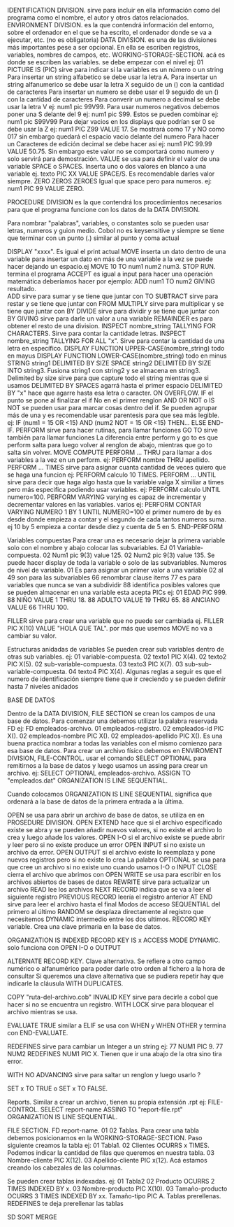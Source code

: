 IDENTIFICATION DIVISION.
sirve para incluir en ella información como del programa como el nombre, el autor y otros datos relacionados.
ENVIRONMENT DIVISION.
es la que contendrá información del entorno, sobre el ordenador en el que se ha escrito, el ordenador donde se va a ejecutar, etc. (no es obligatoria)
DATA DIVISION.
es una de las divisiones más importantes pese a ser opcional. En ella se escriben registros, variables, nombres de campos, etc.
WORKING-STORAGE-SECTION.
acá es donde se escriben las variables. se debe empezar con el nivel ej: 01
PICTURE IS (PIC) sirve para indicar si la variables es un número o un string
Para insertar un string alfabetico se debe usar la letra A.
Para insertar un string alfanumerico se debe usar la letra X seguido de un () con la cantidad de caracteres 
Para insertar un numero se debe usar el 9 seguido de un () con la cantidad de caracteres 
Para converir un numero a decimal se debe usar la letra V ej: num1 pic 99V99.
Para usar numeros negativos debemos poner una S delante del 9 ej: num1 pic S99.
Estos se pueden combinar ej: num1 pic S99V99
Para dejar vacios en los displays que podrían ser 0 se debe usar la Z ej: num1 PIC Z99 VALUE 17. Se mostrará como 17 y NO como 017 sin embargo quedará el espacio vacio delante del numero
Para hacer un Caracteres de edición decimal se debe hacer así ej: num1 PIC 99.99 VALUE 50.75. Sin embargo este valor no se comportará como numero y solo servirá para demostración. 
VALUE se usa para definir el valor de una variable
SPACE o SPACES. Inserta uno o dos valores en blanco a una variable ej. texto PIC XX VALUE SPACE/S. Es recomendable darles valor siempre. 
ZERO ZEROS ZEROES Igual que space pero para numeros. ej: num1 PIC 99 VALUE ZERO. 
 
PROCEDURE DIVISION
es la que contendrá los procedimientos necesarios para que el programa funcione con los datos de la DATA DIVISION.

Para nombrar "palabras", variables, o constantes solo se pueden usar letras, numeros y guion medio.
Cobol no es keysensitive y siempre se tiene que terminar con un punto (.) similar al punto y coma actual

DISPLAY "xxxx".  Es igual el print actual
MOVE inserta un dato dentro de una variable
para insertar un dato en más de una variable a la vez se puede hacer dejando un espacio.ej MOVE 10 TO num1 num2 num3.
STOP RUN. termina el programa
ACCEPT es igual a input	
para hacer una operación matemática deberíamos hacer por ejemplo:
	ADD num1 TO num2 GIVING resultado.  
ADD sirve para sumar y se tiene que juntar con TO
SUBTRACT sirve para restar y se tiene que juntar con FROM
MULTIPLY sirve para multiplicar y se tiene que juntar con BY
DIVIDE sirve para dividir y se tiene que juntar con BY
GIVING sirve para darle un valor a una variable 
REMAINDER es para obtener el resto de una division.
INSPECT nombre_string TALLYING FOR CHARACTERS. Sirve para contar la cantidade letras.
INSPECT nombre_string TALLYING FOR ALL "x". Sirve para contar la cantidad de una letra en específico. 
DISPLAY FUNCTION UPPER-CASE(nombre_string) todo en mayus
DISPLAY FUNCTION LOWER-CASE(nombre_string) todo en minus
STRING string1 DELIMITED BY SIZE SPACE string2 DELIMITED BY SIZE INTO string3.
Fusiona string1 con string2 y se almacena en string3. Delimited by size sirve para que capture todo el string 
mientras que si usamos DELIMITED BY SPACES agarrá hasta el primer espacio DELIMITED BY "x" hace que agarre hasta esa letra o caracter. 
ON OVERFLOW. 
IF el punto se pone al finalizar el if No en el primer renglon
AND OR NOT o IS NOT se pueden usar para marcar cosas dentro del if. Se pueden agrupar más  de una y es recomendable usar parentesis para que sea más legible. ej:
IF (num1 = 15 OR <15) AND (num2 NOT = 15 OR <15) THEN...
ELSE
END-IF. 
PERFORM sirve para hacer rutinas, para llamar funciones
GO TO sirve también para llamar funciones 
La diferencia entre perform y go to es que perform salta para luego volver al renglon de abajo, mientras que go to salta sin volver. 
MOVE
COMPUTE
PERFORM ... THRU para llamar a dos variables a la vez en un perform. ej: PERFORM nombre THRU apellido. 
PERFORM ... TIMES sirve para asignar cuanta cantidad de veces quiero que se haga una funcion ej: PERFORM calculo 10 TIMES.
PERFORM ... UNTIL sirve para decir que haga algo hasta que la variable valga X similiar a times pero más especifica podiendo usar variables. ej: PERFORM calculo UNTIL numero=100.
PERFORM VARYING varying es capaz de incrementar y decrementar valores en las variables. varios ej:
PERFORM CONTAR VARYING NUMERO 1 BY 1 UNTIL NUMERO=100
el primer numero de by es desde donde empieza a contar y el segundo de cada tantos numeros suma. ej 10 by 5 empieza a contar desde diez y cuenta de 5 en 5. 
END-PERFORM

Variables compuestas
Para crear una es necesario dejar la primera variable solo con el nombre y abajo colocar las subvariables. EJ
01	Variable-compuesta.
	02 Num1 pic 9(3) value 125.
	02 Num2 pic 9(3) value 135.
Se puede hacer display de toda la variable o solo de las subvariables.
Numeros de nivel de variable.
01 Es para asignar un primer valor a una variable
02 al 49 son para las subvariables 
66 renombrar clause items 
77 es para variables que nunca se van a subdividir
88 identifica posibles valores que se pueden almacenar en una variable esta acepta PICs ej:
 01	EDAD PIC 999.
 	88 NIÑO VALUE 1 THRU 18.
	88 ADULTO VALUE 19 THRU 65.
	88 ANCIANO VALUE 66 THRU 100.

FILLER sirve para crear una variable que no puede ser cambiada ej. FILLER PIC X(10) VALUE "HOLA QUE TAL". por más que usemos MOVE no va a cambiar su valor. 

Estructuras anidadas de variables
Se pueden crear sub variables dentro de otras sub variables. ej:
01	variable-compuesta.
	02 texto1 PIC X(4).
	02 texto2 PIC X(5).
	02 sub-variable-compuesta.
		03 texto3 PIC X(7).
		03 sub-sub-variable-compuesta.
			04 texto4 PIC X(4).
Algunas reglas a seguir es que el numero de identificación siempre tiene que ir creciendo y se pueden definir hasta 7 niveles anidados

BASE DE DATOS

Dentro de la DATA DIVISION, FILE SECTION se crean los campos de una base de datos. Para comenzar una debemos utilizar la palabra reservada FD ej:
FD	empleados-archivo.
	01 empleados-registro.
		02 empleados-id PIC X().
		02 empleados-nombre PIC X().
		02 empleados-apellido PIC X().
Es una buena practica nombrar a todas las variables con el mismo comienzo para esa base de datos.
Para crear un archivo físico debemos en ENVIROMENT DIVISION, FILE-CONTROL. usar el comando SELECT OPTIONAL para remitirnos a la base de datos y luego usamos un assing para crear un archivo. ej:
SELECT OPTIONAL empleados-archivo.
ASSIGN TO "empleados.dat"
ORGANIZATION IS LINE SEQUENTIAL. 

Cuando colocamos ORGANIZATION IS LINE SEQUENTIAL significa que ordenará a la base de datos de la primera entrada a la última. 

OPEN se usa para abrir un archivo de base de datos, se utiliza en en PROSEDURE DIVISION. 
OPEN EXTEND hace que si el archivo especificado existe se abra y se pueden añadir nuevos valores, si no existe el archivo lo crea y luego añade los valores. 
OPEN I-O si el archivo existe se puede abrir y leer pero si no existe produce un error
OPEN INPUT si no existe un archivo da error. 
OPEN OUTPUT si el archivo existe lo reemplaza y pone nuevos registros pero si no existe lo crea 
La palabra OPTIONAL se usa para que cree un archivo si no existe uno cuando usamos I-O o INPUT
CLOSE cierra el archivo que abrimos con OPEN 
WRITE se usa para escribir en los archivos abiertos de bases de datos 
REWRITE sirve para actualizar un archivo
READ lee los archivos
NEXT RECORD  indica que se va a leer el siguiente registro 
PREVIOUS RECORD leería el registro anterior
AT END sirve para leer el archivo hasta el final 
Modos de acceso
SEQUENTIAL del primero al último 
RANDOM se desplaza directamente al registro que necesitemos
DYNAMIC intermedio entre los dos ultimos. 
RECORD KEY variable. Crea una clave primaria en la base de datos. 

ORGANIZATION IS INDEXED RECORD KEY IS x ACCESS MODE DYNAMIC. solo funciona con OPEN I-O o OUTPUT

ALTERNATE RECORD KEY. Clave alternativa. Se refiere a otro campo numérico o alfanumérico para poder darle otro orden al fichero a la hora de consultar
 Si queremos una clave alternativa que se pudiera repetir hay que indicarle la cláusula WITH DUPLICATES.


COPY "ruta-del-archivo.cob"
INVALID KEY sirve para decirle a cobol que hacer si no se encuentra un registro.
WITH LOCK sirve para bloquear el archivo mientras se usa.

EVALUATE TRUE similar a ELIF se usa con WHEN y WHEN OTHER y termina con END-EVALUATE.

REDEFINES sirve para cambiar un Integer a un string ej:
77	NUM1 PIC 9.
77	NUM2 REDEFINES NUM1 PIC X. 
Tienen que ir una abajo de la otra sino tira error.

WITH NO ADVANCING sirve para saltar un renglon y luego usarlo ?

SET x TO TRUE o SET x TO FALSE.

Reports.
Similar a crear un archivo, tienen su propia extensión .rpt ej:
FILE-CONTROL.
SELECT report-name ASSING TO "report-file.rpt" ORGANIZATION IS LINE SEQUENTIAL.

FILE SECTION. 
FD report-name.
01
	02 
Tablas.
Para crear una tabla debemos posicionarnos en la WORKING-STORAGE-SECTION.
Paso siguiente creamos la tabla ej:
01 Tabla1.
	02 Clientes OCURRS x TIMES. Podemos indicar la cantidad de filas que queremos en nuestra tabla.
		03 Nombre-cliente PIC X(12).
		03 Apellido-cliente PIC x(12). Acá estamos creando los cabezales de las columnas. 

Se pueden crear tablas indexadas. ej:
01 Tabla2
	02 Producto OCURRS 2 TIMES INDEXED BY x.
		03 Nombre-producto PIC X(10).
		03 Tamaño-producto OCURRS 3 TIMES INDEXED BY xx. 
			Tamaño-tipo PIC A.
Tablas prerellenas.
REDEFINES te deja prerellenar las tablas

SD
SORT
MERGE 
